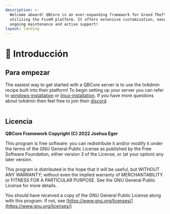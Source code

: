```yaml
---
description: >-
  Welcome aboard! QBCore is an ever-expanding framework for Grand Theft Auto V
  utilizing the FiveM platform. It offers extensive customization, ease of use,
  ongoing maintenance and active support!
layout: landing
---
```


# 👋 Introducción


## Para empezar

The easiest way to get started with a QBCore server is to use the txAdmin recipe built into their platform! To begin setting up your server you can refer to [windows-installation](guides/windows-installation.md "mention") or [linux-installation](guides/linux-installation.md "mention"). If you have more questions about txAdmin then feel free to join their [discord](https://discord.gg/r7d894sTHA).


<div align="left">

<img src=".gitbook/assets/image (4) (1).png" alt="">

</div>

## Licencia

**QBCore Framework Copyright (C) 2022 Joshua Eger**

This program is free software: you can redistribute it and/or modify it under the terms of the GNU General Public License as published by the Free Software Foundation, either version 3 of the License, or (at your option) any later version.

This program is distributed in the hope that it will be useful, but WITHOUT ANY WARRANTY; without even the implied warranty of MERCHANTABILITY or FITNESS FOR A PARTICULAR PURPOSE. See the GNU General Public License for more details.

You should have received a copy of the GNU General Public License along with this program. If not, see [https://www.gnu.org/licenses/](https://www.gnu.org/licenses/)
